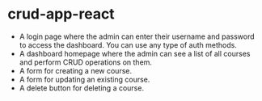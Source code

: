 # crud-app-react
* A login page where the admin can enter their username and password to access the dashboard. You can use any type of auth methods.
* A dashboard homepage where the admin can see a list of all courses and perform CRUD operations on them.
* A form for creating a new course.
* A form for updating an existing course.
* A delete button for deleting a course.
